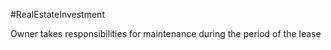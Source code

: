 #RealEstateInvestment 

Owner takes responsibilities for maintenance during the period of the lease  